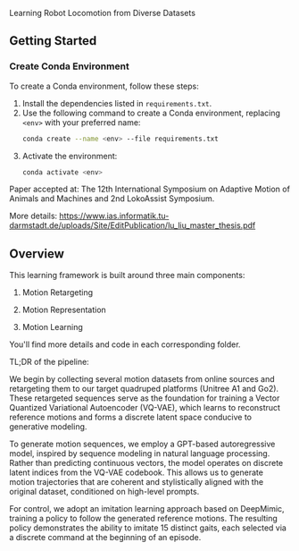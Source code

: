 Learning Robot Locomotion from Diverse Datasets
## Getting Started
### Create Conda Environment
To create a Conda environment, follow these steps:
1. Install the dependencies listed in `requirements.txt`.
2. Use the following command to create a Conda environment, replacing `<env>` with your preferred name:
    ```bash
    conda create --name <env> --file requirements.txt
    ```
3. Activate the environment:
    ```bash
    conda activate <env>
    ```
Paper accepted at: The 12th International Symposium on Adaptive Motion of Animals and Machines and 2nd LokoAssist Symposium.

More details: https://www.ias.informatik.tu-darmstadt.de/uploads/Site/EditPublication/lu_liu_master_thesis.pdf

## Overview

This learning framework is built around three main components:

1. Motion Retargeting

2. Motion Representation

3. Motion Learning

You'll find more details and code in each corresponding folder.

TL;DR of the pipeline:

We begin by collecting several motion datasets from online sources and retargeting them to our target quadruped platforms (Unitree A1 and Go2). These retargeted sequences serve as the foundation for training a Vector Quantized Variational Autoencoder (VQ-VAE), which learns to reconstruct reference motions and forms a discrete latent space conducive to generative modeling.

To generate motion sequences, we employ a GPT-based autoregressive model, inspired by sequence modeling in natural language processing. Rather than predicting continuous vectors, the model operates on discrete latent indices from the VQ-VAE codebook. This allows us to generate motion trajectories that are coherent and stylistically aligned with the original dataset, conditioned on high-level prompts.

For control, we adopt an imitation learning approach based on DeepMimic, training a policy to follow the generated reference motions. The resulting policy demonstrates the ability to imitate 15 distinct gaits, each selected via a discrete command at the beginning of an episode.
